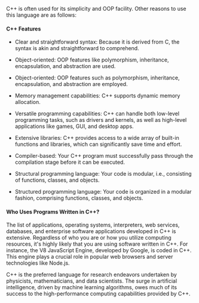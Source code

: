 
C++ is often used for its simplicity and OOP facility. Other reasons to use
this language are as follows:

#### C++ Features

- Clear and straightforward syntax: Because it is derived from C, the syntax is akin and straightforward to comprehend.

- Object-oriented: OOP features like polymorphism, inheritance,
encapsulation, and abstraction are used.

- Object-oriented: OOP features such as polymorphism, inheritance, encapsulation, and abstraction are employed.

- Memory management capabilities: C++ supports dynamic memory allocation.

- Versatile programming capabilities: C++ can handle both low-level programming tasks, such as drivers and kernels, as well as high-level applications like games, GUI, and desktop apps.

- Extensive libraries: C++ provides access to a wide array of built-in functions and libraries, which can significantly save time and effort.

- Compiler-based: Your C++ program must successfully pass through the compilation stage before it can be executed.

- Structural programming language: Your code is modular, i.e., consisting
of functions, classes, and objects.

- Structured programming language: Your code is organized in a modular fashion, comprising functions, classes, and objects.

#### Who Uses Programs Written in C++?

The list of applications, operating systems, interpreters, web services, databases, and enterprise software applications developed in C++ is extensive. Regardless of who you are or how you utilize computing resources, it's highly likely that you are using software written in C++. For instance, the V8 JavaScript Engine, developed by Google, is coded in C++. This engine plays a crucial role in popular web browsers and server technologies like Node.js.

C++ is the preferred language for research endeavors undertaken by physicists, mathematicians, and data scientists. The surge in artificial intelligence, driven by machine learning algorithms, owes much of its success to the high-performance computing capabilities provided by C++.

